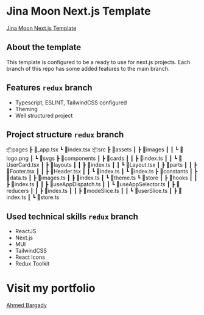 # Jina Moon Next.js Template

[Jina Moon Next.js Template](https://jinamoon-nextjs-template.ahmedbargady.me)

## About the template

This template is configured to be a ready to use for next.js projects. Each branch of this repo has some added features to the main branch.

## Features `redux` branch

- Typescript, ESLINT, TailwindCSS configured
- Theming
- Well structured project

## Project structure `redux` branch

📦pages
┣ 📜_app.tsx
┗ 📜index.tsx
📦src
┣ 📂assets
┃ ┣ 📂images
┃ ┃ ┗ 📜logo.png
┃ ┗ 📂svgs
┣ 📂components
┃ ┣ 📂cards
┃ ┃ ┣ 📜index.ts
┃ ┃ ┗ 📜UserCard.tsx
┃ ┣ 📂layouts
┃ ┃ ┣ 📜index.ts
┃ ┃ ┗ 📜Layout.tsx
┃ ┣ 📂parts
┃ ┃ ┣ 📜Footer.tsx
┃ ┃ ┣ 📜Header.tsx
┃ ┃ ┗ 📜index.ts
┃ ┗ 📜index.ts
┣ 📂constants
┃ ┣ 📜data.ts
┃ ┣ 📜images.ts
┃ ┣ 📜index.ts
┃ ┗ 📜theme.ts
┗ 📂store
┃ ┣ 📂hooks
┃ ┃ ┣ 📜index.ts
┃ ┃ ┣ 📜useAppDispatch.ts
┃ ┃ ┗ 📜useAppSelector.ts
┃ ┣ 📂reducers
┃ ┃ ┣ 📜index.ts
┃ ┃ ┣ 📜modeSlice.ts
┃ ┃ ┗ 📜userSlice.ts
┃ ┣ 📜index.ts
┃ ┗ 📜store.ts

## Used technical skills `redux` branch

- ReactJS
- Next.js
- MUI
- TailwindCSS
- React Icons
- Redux Toolkit

# Visit my portfolio

[Ahmed Bargady](https://ahmedbargady.me)
